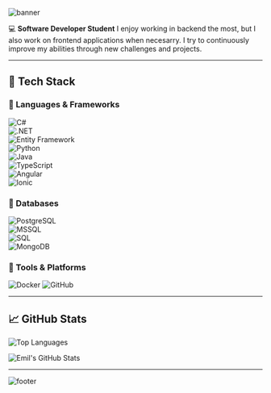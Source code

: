 <!-- Top Banner -->
![banner](https://capsule-render.vercel.app/api?type=waving&color=0:0077FF,100:00C4FF&height=200&section=header&text=👋%20Hi,%20I'm%20Emil%20💻&fontSize=45&fontColor=ffffff&fontAlignY=35&desc=Full-Stack%20Developer%20|%20C%23%20•%20.NET%20•%20Python%20•%20Java%20•%20Angular&descAlignY=60&descAlign=50)

💻 **Software Developer Student** I enjoy working in backend the most, but I also work on frontend applications when necesarry. I try to continuously improve my abilities through new challenges and projects.  

---

## 🚀 Tech Stack  

### 🔹 Languages & Frameworks  
![C#](https://img.shields.io/badge/C%23-239120?style=for-the-badge&logo=c-sharp&logoColor=white)  
![.NET](https://img.shields.io/badge/.NET-512BD4?style=for-the-badge&logo=dotnet&logoColor=white)  
![Entity Framework](https://img.shields.io/badge/Entity%20Framework-512BD4?style=for-the-badge&logo=dotnet&logoColor=white)  
![Python](https://img.shields.io/badge/Python-3776AB?style=for-the-badge&logo=python&logoColor=white)  
![Java](https://img.shields.io/badge/Java-007396?style=for-the-badge&logo=openjdk&logoColor=white)  
![TypeScript](https://img.shields.io/badge/TypeScript-3178C6?style=for-the-badge&logo=typescript&logoColor=white)  
![Angular](https://img.shields.io/badge/Angular-DD0031?style=for-the-badge&logo=angular&logoColor=white)  
![Ionic](https://img.shields.io/badge/Ionic-3880FF?style=for-the-badge&logo=ionic&logoColor=white)  

### 🔹 Databases  
![PostgreSQL](https://img.shields.io/badge/PostgreSQL-316192?style=for-the-badge&logo=postgresql&logoColor=white)  
![MSSQL](https://img.shields.io/badge/Microsoft_SQL_Server-CC2927?style=for-the-badge&logo=microsoftsqlserver&logoColor=white)  
![SQL](https://img.shields.io/badge/SQL-4479A1?style=for-the-badge&logo=database&logoColor=white)  
![MongoDB](https://img.shields.io/badge/MongoDB-47A248?style=for-the-badge&logo=mongodb&logoColor=white)  


### 🔹 Tools & Platforms  
![Docker](https://img.shields.io/badge/Docker-2496ED?style=for-the-badge&logo=docker&logoColor=white) 
![GitHub](https://img.shields.io/badge/GitHub-181717?style=for-the-badge&logo=github&logoColor=white)  

---

## 📈 GitHub Stats  

![Top Languages](https://github-readme-stats.vercel.app/api/top-langs/?username=emil476m&layout=compact&theme=tokyonight)  


![Emil's GitHub Stats](https://github-readme-stats.vercel.app/api?username=emil476m&show_icons=true&theme=tokyonight)  


---


<!-- Footer Banner -->
![footer](https://capsule-render.vercel.app/api?type=waving&color=0:00C4FF,100:0077FF&height=120&section=footer&text=🚀%20Always%20Learning%20•%20Always%20Building%20🚀&fontSize=20&fontColor=ffffff)
